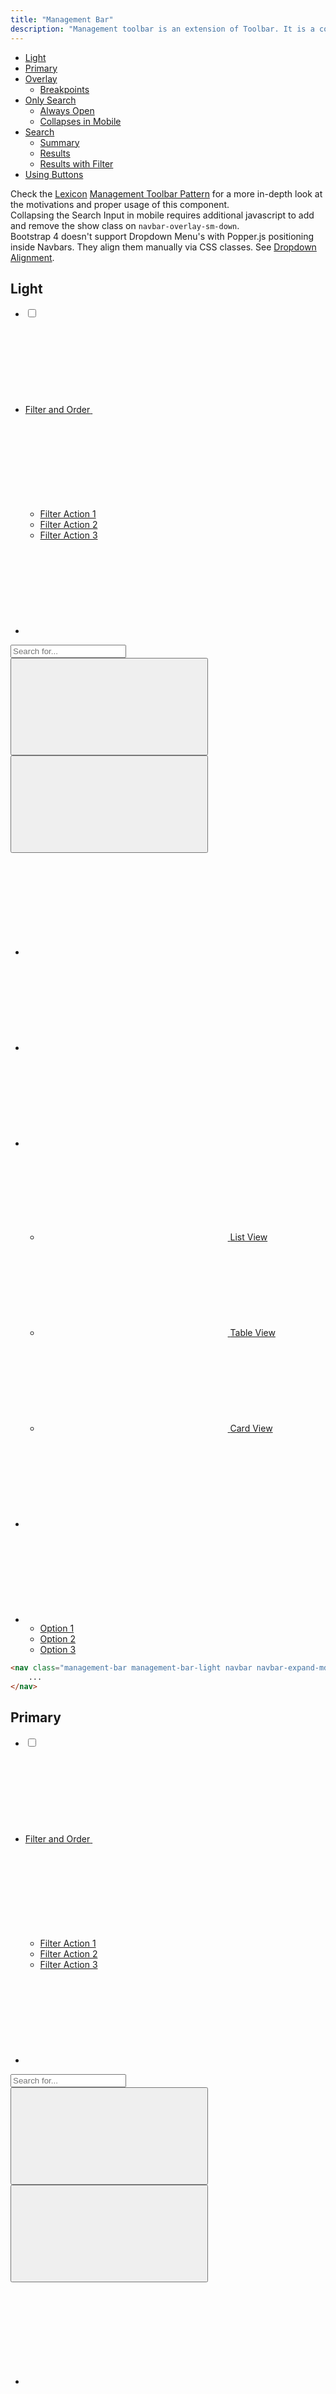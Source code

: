 ```yaml
---
title: "Management Bar"
description: "Management toolbar is an extension of Toolbar. It is a combination of different components, including filters, orders, search, visualization select, and other actions that let users manage a dataset."
---
```


<div class="nav-toc">

- [Light](#light)
- [Primary](#primary)
- [Overlay](#overlay)
    - [Breakpoints](#breakpoints)
- [Only Search](#only-search)
    - [Always Open](#always-open)
    - [Collapses in Mobile](#collapses-in-mobile)
- [Search](#search)
    - [Summary](#summary)
    - [Results](#results)
    - [Results with Filter](#results-with-filter)
- [Using Buttons](#using-buttons)

</div>

<div class="alert alert-info">Check the <a href="https://liferay.design/lexicon">Lexicon</a> <a href="https://liferay.design/lexicon/core-components/toolbars/management-bar/">Management Toolbar Pattern</a> for a more in-depth look at the motivations and proper usage of this component.</div>

<div class="alert alert-warning">
    Collapsing the Search Input in mobile requires additional javascript to add and remove the show class on <code class="gatsby-code-text">navbar-overlay-sm-down</code>.
</div>

<div class="alert alert-warning">
    Bootstrap 4 doesn't support Dropdown Menu's with Popper.js positioning inside Navbars. They align them manually via CSS classes. See <a href="http://localhost:8000/docs/css/components/dropdown.html#alignment">Dropdown Alignment</a>.
</div>

## Light

<div class="sheet-example">
    <nav class="management-bar management-bar-light navbar navbar-expand-md">
        <div class="container-fluid container-fluid-max-xl">
            <ul class="navbar-nav">
                <li class="nav-item">
                    <div class="custom-control custom-checkbox">
                        <label>
                            <input class="custom-control-input" type="checkbox">
                            <span class="custom-control-label"></span>
                        </label>
                    </div>
                </li>
                <li class="dropdown nav-item">
                    <a aria-expanded="false" aria-haspopup="true"
                        class="dropdown-toggle nav-link navbar-breakpoint-down-d-none" data-toggle="dropdown" href="#1"
                        role="button">
                        <span class="navbar-text-truncate">Filter and Order</span>
                        <svg class="lexicon-icon lexicon-icon-caret-bottom" focusable="false" role="presentation">
                            <use href="/images/icons/icons.svg#caret-bottom"></use>
                        </svg>
                    </a>
                    <a aria-expanded="false" aria-haspopup="true"
                        class="nav-link nav-link-monospaced dropdown-toggle navbar-breakpoint-d-none" data-toggle="dropdown"
                        href="#1" role="button">
                        <svg class="lexicon-icon lexicon-icon-filter" focusable="false" role="presentation">
                            <use href="/images/icons/icons.svg#filter"></use>
                        </svg>
                    </a>
                    <ul class="dropdown-menu">
                        <li><a class="dropdown-item" href="#1" role="button">Filter Action 1</a></li>
                        <li><a class="dropdown-item" href="#1" role="button">Filter Action 2</a></li>
                        <li><a class="dropdown-item" href="#1" role="button">Filter Action 3</a></li>
                    </ul>
                </li>
                <li class="nav-item">
                    <a class="nav-link nav-link-monospaced order-arrow-down-active" href="#1" role="button">
                        <svg class="lexicon-icon lexicon-icon-order-arrow" focusable="false" role="presentation">
                            <use href="/images/icons/icons.svg#order-arrow"></use>
                        </svg>
                    </a>
                </li>
            </ul>
            <div class="navbar-form navbar-form-autofit navbar-overlay navbar-overlay-sm-down">
                <div class="container-fluid container-fluid-max-xl">
                    <form role="search">
                        <div class="input-group">
                            <div class="input-group-item">
                                <input class="form-control input-group-inset input-group-inset-after"
                                    placeholder="Search for..." type="text">
                                <span class="input-group-inset-item input-group-inset-item-after">
                                    <button class="btn btn-unstyled" type="submit">
                                        <svg class="lexicon-icon lexicon-icon-search" focusable="false" role="presentation">
                                            <use href="/images/icons/icons.svg#search"></use>
                                        </svg>
                                    </button>
                                    <button class="btn btn-unstyled d-none" type="button">
                                        <svg class="lexicon-icon lexicon-icon-times" focusable="false" role="presentation">
                                            <use href="/images/icons/icons.svg#times"></use>
                                        </svg>
                                    </button>
                                </span>
                            </div>
                        </div>
                    </form>
                </div>
            </div>
            <ul class="navbar-nav">
                <li class="nav-item navbar-breakpoint-d-none">
                    <a class="nav-link nav-link-monospaced" href="#1" role="button">
                        <svg class="lexicon-icon lexicon-icon-search" focusable="false" role="presentation">
                            <use href="/images/icons/icons.svg#search"></use>
                        </svg>
                    </a>
                </li>
                <li class="nav-item">
                    <a class="nav-link nav-link-monospaced" href="#uniqueSidenavCollapseId2" id="uniqueSidenavToggler2"
                        role="button">
                        <svg class="lexicon-icon lexicon-icon-circle-open" focusable="false" role="presentation">
                            <use href="/images/icons/icons.svg#circle-open"></use>
                        </svg>
                    </a>
                </li>
                <li class="dropdown nav-item">
                    <a aria-expanded="false" aria-haspopup="true" class="dropdown-toggle nav-link nav-link-monospaced"
                        data-toggle="dropdown" href="#1" role="button">
                        <svg class="lexicon-icon lexicon-icon-list" focusable="false" role="presentation">
                            <use href="/images/icons/icons.svg#list"></use>
                        </svg>
                    </a>
                    <ul class="dropdown-menu dropdown-menu-right dropdown-menu-indicator-start">
                        <li>
                            <a class="active dropdown-item" href="#1">
                                <span class="dropdown-item-indicator-start">
                                    <svg class="lexicon-icon lexicon-icon-list" focusable="false" role="presentation">
                                        <use href="/images/icons/icons.svg#list"></use>
                                    </svg>
                                </span>
                                List View
                            </a>
                        </li>
                        <li>
                            <a class="dropdown-item" href="#1">
                                <span class="dropdown-item-indicator-start">
                                    <svg class="lexicon-icon lexicon-icon-table" focusable="false" role="presentation">
                                        <use href="/images/icons/icons.svg#table"></use>
                                    </svg>
                                </span>
                                Table View
                            </a>
                        </li>
                        <li>
                            <a class="dropdown-item" href="#1">
                                <span class="dropdown-item-indicator-start">
                                    <svg class="lexicon-icon lexicon-icon-cards2" focusable="false" role="presentation">
                                        <use href="/images/icons/icons.svg#cards2"></use>
                                    </svg>
                                </span>
                                Card View
                            </a>
                        </li>
                    </ul>
                </li>
                <li class="nav-item">
                    <a class="btn btn-primary nav-btn nav-btn-monospaced navbar-breakpoint-down-d-none" href="#1">
                        <svg class="lexicon-icon lexicon-icon-plus" focusable="false" role="presentation">
                            <use href="/images/icons/icons.svg#plus"></use>
                        </svg>
                    </a>
                </li>
                <li class="dropdown nav-item">
                    <a aria-expanded="false" aria-haspopup="true"
                        class="btn btn-primary dropdown-toggle nav-btn nav-btn-monospaced navbar-breakpoint-down-d-none"
                        data-toggle="dropdown" href="#1" role="button">
                        <svg class="lexicon-icon lexicon-icon-plus" focusable="false" role="presentation">
                            <use href="/images/icons/icons.svg#plus"></use>
                        </svg>
                    </a>
                    <ul class="dropdown-menu dropdown-menu-right">
                        <li><a class="active dropdown-item" href="#1">Option 1</a></li>
                        <li><a class="dropdown-item" href="#1">Option 2</a></li>
                        <li><a class="dropdown-item" href="#1">Option 3</a></li>
                    </ul>
                </li>
            </ul>
        </div>
    </nav>
</div>

```html
<nav class="management-bar management-bar-light navbar navbar-expand-md">
    ...
</nav>
```

## Primary

<div class="sheet-example">
    <nav class="management-bar management-bar-primary navbar navbar-expand-md">
        <div class="container-fluid container-fluid-max-xl">
            <ul class="navbar-nav">
                <li class="nav-item">
                    <div class="custom-control custom-checkbox">
                        <label>
                            <input class="custom-control-input" type="checkbox">
                            <span class="custom-control-label"></span>
                        </label>
                    </div>
                </li>
                <li class="dropdown nav-item">
                    <a aria-expanded="false" aria-haspopup="true"
                        class="dropdown-toggle nav-link navbar-breakpoint-down-d-none" data-toggle="dropdown" href="#1"
                        role="button">
                        <span class="navbar-text-truncate">Filter and Order</span>
                        <svg class="lexicon-icon lexicon-icon-caret-bottom" focusable="false" role="presentation">
                            <use href="/images/icons/icons.svg#caret-bottom"></use>
                        </svg>
                    </a>
                    <a aria-expanded="false" aria-haspopup="true"
                        class="nav-link nav-link-monospaced dropdown-toggle navbar-breakpoint-d-none" data-toggle="dropdown"
                        href="#1" role="button">
                        <svg class="lexicon-icon lexicon-icon-filter" focusable="false" role="presentation">
                            <use href="/images/icons/icons.svg#filter"></use>
                        </svg>
                    </a>
                    <ul class="dropdown-menu">
                        <li><a class="dropdown-item" href="#1" role="button">Filter Action 1</a></li>
                        <li><a class="dropdown-item" href="#1" role="button">Filter Action 2</a></li>
                        <li><a class="dropdown-item" href="#1" role="button">Filter Action 3</a></li>
                    </ul>
                </li>
                <li class="nav-item">
                    <a class="nav-link nav-link-monospaced order-arrow-down-active" href="#1" role="button">
                        <svg class="lexicon-icon lexicon-icon-order-arrow" focusable="false" role="presentation">
                            <use href="/images/icons/icons.svg#order-arrow"></use>
                        </svg>
                    </a>
                </li>
            </ul>
            <div class="navbar-form navbar-form-autofit navbar-overlay navbar-overlay-sm-down">
                <div class="container-fluid container-fluid-max-xl">
                    <form role="search">
                        <div class="input-group">
                            <div class="input-group-item">
                                <input class="form-control input-group-inset input-group-inset-after"
                                    placeholder="Search for..." type="text">
                                <span class="input-group-inset-item input-group-inset-item-after">
                                    <button class="btn btn-unstyled" type="submit">
                                        <svg class="lexicon-icon lexicon-icon-search" focusable="false" role="presentation">
                                            <use href="/images/icons/icons.svg#search"></use>
                                        </svg>
                                    </button>
                                    <button class="btn btn-unstyled d-none" type="button">
                                        <svg class="lexicon-icon lexicon-icon-times" focusable="false" role="presentation">
                                            <use href="/images/icons/icons.svg#times"></use>
                                        </svg>
                                    </button>
                                </span>
                            </div>
                        </div>
                    </form>
                </div>
            </div>
            <ul class="navbar-nav">
                <li class="nav-item navbar-breakpoint-d-none">
                    <a class="nav-link nav-link-monospaced" href="#1" role="button">
                        <svg class="lexicon-icon lexicon-icon-search" focusable="false" role="presentation">
                            <use href="/images/icons/icons.svg#search"></use>
                        </svg>
                    </a>
                </li>
                <li class="nav-item">
                    <a class="nav-link nav-link-monospaced" href="#uniqueSidenavCollapseId2" id="uniqueSidenavToggler2"
                        role="button">
                        <svg class="lexicon-icon lexicon-icon-circle-open" focusable="false" role="presentation">
                            <use href="/images/icons/icons.svg#circle-open"></use>
                        </svg>
                    </a>
                </li>
                <li class="dropdown nav-item">
                    <a aria-expanded="false" aria-haspopup="true" class="dropdown-toggle nav-link nav-link-monospaced"
                        data-toggle="dropdown" href="#1" role="button">
                        <svg class="lexicon-icon lexicon-icon-list" focusable="false" role="presentation">
                            <use href="/images/icons/icons.svg#list"></use>
                        </svg>
                    </a>
                    <ul class="dropdown-menu dropdown-menu-right dropdown-menu-indicator-start">
                        <li>
                            <a class="active dropdown-item" href="#1">
                                <span class="dropdown-item-indicator-start">
                                    <svg class="lexicon-icon lexicon-icon-list" focusable="false" role="presentation">
                                        <use href="/images/icons/icons.svg#list"></use>
                                    </svg>
                                </span>
                                List View
                            </a>
                        </li>
                        <li>
                            <a class="dropdown-item" href="#1">
                                <span class="dropdown-item-indicator-start">
                                    <svg class="lexicon-icon lexicon-icon-table" focusable="false" role="presentation">
                                        <use href="/images/icons/icons.svg#table"></use>
                                    </svg>
                                </span>
                                Table View
                            </a>
                        </li>
                        <li>
                            <a class="dropdown-item" href="#1">
                                <span class="dropdown-item-indicator-start">
                                    <svg class="lexicon-icon lexicon-icon-cards2" focusable="false" role="presentation">
                                        <use href="/images/icons/icons.svg#cards2"></use>
                                    </svg>
                                </span>
                                Card View
                            </a>
                        </li>
                    </ul>
                </li>
                <li class="nav-item">
                    <a class="btn btn-primary nav-btn nav-btn-monospaced navbar-breakpoint-down-d-none" href="#1">
                        <svg class="lexicon-icon lexicon-icon-plus" focusable="false" role="presentation">
                            <use href="/images/icons/icons.svg#plus"></use>
                        </svg>
                    </a>
                </li>
                <li class="dropdown nav-item">
                    <a aria-expanded="false" aria-haspopup="true"
                        class="btn btn-primary dropdown-toggle nav-btn nav-btn-monospaced navbar-breakpoint-down-d-none"
                        data-toggle="dropdown" href="#1" role="button">
                        <svg class="lexicon-icon lexicon-icon-plus" focusable="false" role="presentation">
                            <use href="/images/icons/icons.svg#plus"></use>
                        </svg>
                    </a>
                    <ul class="dropdown-menu dropdown-menu-right">
                        <li><a class="active dropdown-item" href="#1">Option 1</a></li>
                        <li><a class="dropdown-item" href="#1">Option 2</a></li>
                        <li><a class="dropdown-item" href="#1">Option 3</a></li>
                    </ul>
                </li>
            </ul>
        </div>
    </nav>
</div>

```html
<nav class="management-bar management-bar-primary navbar navbar-expand-md">
    ...
</nav>
```

## Overlay

Use `navbar-overlay navbar-overlay-up` on any direct descendant of navbar to create an overlay on top of the navbar with alternate content, useful for expanding search bars or an alternate navbar that depends on some state in your application. Toggle the `navbar-overlay`'s visibility by adding or removing the class `show` to `navbar-overlay`.

<div class="sheet-example">
    <nav class="management-bar management-bar-light navbar navbar-expand-md">
        <div class="container-fluid container-fluid-max-xl">
            <ul class="navbar-nav">
                <li class="nav-item">
                    <div class="custom-control custom-checkbox">
                        <label>
                            <input class="custom-control-input" type="checkbox">
                            <span class="custom-control-label"></span>
                        </label>
                    </div>
                </li>
                <li class="dropdown nav-item">
                    <a aria-expanded="false" aria-haspopup="true"
                        class="dropdown-toggle nav-link nav-link-monospaced navbar-breakpoint-d-none" data-toggle="dropdown"
                        href="#1" role="button">
                        <svg class="lexicon-icon lexicon-icon-filter" focusable="false" role="presentation">
                            <use href="/images/icons/icons.svg#filter"></use>
                        </svg>
                    </a>
                    <a aria-expanded="false" aria-haspopup="true" class="dropdown-toggle nav-link navbar-breakpoint-d-block"
                        data-toggle="dropdown" href="#1" role="button">
                        <span class="navbar-text-truncate">Filter and Order</span>
                        <svg class="lexicon-icon lexicon-icon-caret-bottom" focusable="false" role="presentation">
                            <use href="/images/icons/icons.svg#caret-bottom"></use>
                        </svg>
                    </a>
                    <ul class="dropdown-menu">
                        <li><a class="dropdown-item" href="#1">Action</a></li>
                        <li><a class="dropdown-item" href="#1">Another action</a></li>
                        <li><a class="dropdown-item" href="#1">Something else here</a></li>
                        <li class="dropdown-divider"></li>
                        <li><a class="dropdown-item" href="#1">Separated link</a></li>
                        <li class="dropdown-divider"></li>
                        <li><a class="dropdown-item" href="#1">One more separated link</a></li>
                    </ul>
                </li>
                <li class="nav-item">
                    <a class="nav-link nav-link-monospaced order-arrow-down-active" href="#1" role="button">
                        <svg class="lexicon-icon lexicon-icon-order-arrow" focusable="false" role="presentation">
                            <use href="/images/icons/icons.svg#order-arrow"></use>
                        </svg>
                    </a>
                </li>
            </ul>
            <div class="navbar-form navbar-form-autofit navbar-overlay navbar-overlay-sm-down">
                <div class="container-fluid container-fluid-max-xl">
                    <form role="search">
                        <div class="input-group">
                            <div class="input-group-item">
                                <input class="form-control input-group-inset input-group-inset-after"
                                    placeholder="Search for..." type="text">
                                <span class="input-group-inset-item input-group-inset-item-after">
                                    <button class="btn btn-unstyled" type="submit">
                                        <svg class="lexicon-icon lexicon-icon-search" focusable="false" role="presentation">
                                            <use href="/images/icons/icons.svg#search"></use>
                                        </svg>
                                    </button>
                                    <button class="btn btn-unstyled d-none" type="button">
                                        <svg class="lexicon-icon lexicon-icon-times" focusable="false" role="presentation">
                                            <use href="/images/icons/icons.svg#times"></use>
                                        </svg>
                                    </button>
                                </span>
                            </div>
                        </div>
                    </form>
                </div>
            </div>
            <ul class="navbar-nav">
                <li class="nav-item navbar-breakpoint-d-none">
                    <a class="nav-link nav-link-monospaced" href="#1" role="button">
                        <svg class="lexicon-icon lexicon-icon-search" focusable="false" role="presentation">
                            <use href="/images/icons/icons.svg#search"></use>
                        </svg>
                    </a>
                </li>
                <li class="nav-item navbar-breakpoint-down-d-none">
                    <a class="nav-link nav-link-monospaced" href="#1" role="button">
                        <svg class="lexicon-icon lexicon-icon-view" focusable="false" role="presentation">
                            <use href="/images/icons/icons.svg#view"></use>
                        </svg>
                    </a>
                </li>
                <li class="nav-item navbar-breakpoint-down-d-none">
                    <a class="nav-link nav-link-monospaced" href="#1" role="button">
                        <svg class="lexicon-icon lexicon-icon-table" focusable="false" role="presentation">
                            <use href="/images/icons/icons.svg#table"></use>
                        </svg>
                    </a>
                </li>
                <li class="nav-item">
                    <button class="btn btn-secondary clay-site-open-overlay-up nav-btn" type="button">
                        Open Overlay
                    </button>
                </li>
            </ul>
            <div class="navbar-overlay navbar-overlay-up">
                <div class="container-fluid container-fluid-max-xl">
                    <ul class="navbar-nav">
                        <li class="nav-item">
                            <div class="custom-control custom-checkbox">
                                <label>
                                    <input class="custom-control-input" type="checkbox">
                                    <span class="custom-control-label"></span>
                                </label>
                            </div>
                        </li>
                        <li class="dropdown nav-item nav-item-shrink">
                            <span class="navbar-text">3 of 25</span>
                        </li>
                        <li class="nav-item">
                            <button class="btn btn-link nav-btn" type="button">
                                Select All
                            </button>
                        </li>
                    </ul>
                    <ul class="navbar-nav">
                        <li class="dropdown nav-item">
                            <a aria-expanded="false" aria-haspopup="true"
                                class="dropdown-toggle nav-link nav-link-monospaced" data-toggle="dropdown" href="#1"
                                role="button">
                                <svg class="lexicon-icon lexicon-icon-ellipsis-v" focusable="false" role="presentation">
                                    <use href="/images/icons/icons.svg#ellipsis-v"></use>
                                </svg>
                            </a>
                            <ul class="dropdown-menu dropdown-menu-right">
                                <li><a class="dropdown-item" href="#1" role="button">Delete</a></li>
                                <li><a class="dropdown-item" href="#1" role="button">Copy</a></li>
                                <li><a class="dropdown-item" href="#1" role="button">Info</a></li>
                            </ul>
                        </li>
                        <li class="nav-item">
                            <button class="btn btn-secondary clay-site-close-overlay-up nav-btn" type="button">
                                Close Overlay
                            </button>
                        </li>
                    </ul>
                </div>
            </div>
        </div>
    </nav>
</div>

```html
<nav class="management-bar management-bar-light navbar navbar-expand-md">
    <div class="container-fluid container-fluid-max-xl">
        <ul class="navbar-nav">
            <li class="nav-item">
                <div class="custom-control custom-checkbox">
                    <label>
                        <input class="custom-control-input" type="checkbox">
                        <span class="custom-control-label"></span>
                    </label>
                </div>
            </li>
            <li class="dropdown nav-item">
                <a aria-expanded="false" aria-haspopup="true"
                    class="dropdown-toggle nav-link nav-link-monospaced navbar-breakpoint-d-none" data-toggle="dropdown"
                    href="#1" role="button">
                    <svg class="lexicon-icon lexicon-icon-filter" focusable="false" role="presentation">
                        <use href="/images/icons/icons.svg#filter"></use>
                    </svg>
                </a>
                <a aria-expanded="false" aria-haspopup="true" class="dropdown-toggle nav-link navbar-breakpoint-d-block"
                    data-toggle="dropdown" href="#1" role="button">
                    <span class="navbar-text-truncate">Filter and Order</span>
                    <svg class="lexicon-icon lexicon-icon-caret-bottom" focusable="false" role="presentation">
                        <use href="/images/icons/icons.svg#caret-bottom"></use>
                    </svg>
                </a>
                <ul class="dropdown-menu">
                    <li><a class="dropdown-item" href="#1">Action</a></li>
                    <li><a class="dropdown-item" href="#1">Another action</a></li>
                    <li><a class="dropdown-item" href="#1">Something else here</a></li>
                    <li class="dropdown-divider"></li>
                    <li><a class="dropdown-item" href="#1">Separated link</a></li>
                    <li class="dropdown-divider"></li>
                    <li><a class="dropdown-item" href="#1">One more separated link</a></li>
                </ul>
            </li>
            <li class="nav-item">
                <a class="nav-link nav-link-monospaced order-arrow-down-active" href="#1" role="button">
                    <svg class="lexicon-icon lexicon-icon-order-arrow" focusable="false" role="presentation">
                        <use href="/images/icons/icons.svg#order-arrow"></use>
                    </svg>
                </a>
            </li>
        </ul>
        <div class="navbar-form navbar-form-autofit navbar-overlay navbar-overlay-sm-down">
            <div class="container-fluid container-fluid-max-xl">
                <form role="search">
                    <div class="input-group">
                        <div class="input-group-item">
                            <input class="form-control input-group-inset input-group-inset-after"
                                placeholder="Search for..." type="text">
                            <span class="input-group-inset-item input-group-inset-item-after">
                                <button class="btn btn-unstyled" type="submit">
                                    <svg class="lexicon-icon lexicon-icon-search" focusable="false" role="presentation">
                                        <use href="/images/icons/icons.svg#search"></use>
                                    </svg>
                                </button>
                                <button class="btn btn-unstyled d-none" type="button">
                                    <svg class="lexicon-icon lexicon-icon-times" focusable="false" role="presentation">
                                        <use href="/images/icons/icons.svg#times"></use>
                                    </svg>
                                </button>
                            </span>
                        </div>
                    </div>
                </form>
            </div>
        </div>
        <ul class="navbar-nav">
            <li class="nav-item navbar-breakpoint-d-none">
                <a class="nav-link nav-link-monospaced" href="#1" role="button">
                    <svg class="lexicon-icon lexicon-icon-search" focusable="false" role="presentation">
                        <use href="/images/icons/icons.svg#search"></use>
                    </svg>
                </a>
            </li>
            <li class="nav-item navbar-breakpoint-down-d-none">
                <a class="nav-link nav-link-monospaced" href="#1" role="button">
                    <svg class="lexicon-icon lexicon-icon-view" focusable="false" role="presentation">
                        <use href="/images/icons/icons.svg#view"></use>
                    </svg>
                </a>
            </li>
            <li class="nav-item navbar-breakpoint-down-d-none">
                <a class="nav-link nav-link-monospaced" href="#1" role="button">
                    <svg class="lexicon-icon lexicon-icon-table" focusable="false" role="presentation">
                        <use href="/images/icons/icons.svg#table"></use>
                    </svg>
                </a>
            </li>
            <li class="nav-item">
                <button class="btn btn-secondary clay-site-open-overlay-up nav-btn" type="button">
                    Open Overlay
                </button>
            </li>
        </ul>
        <div class="navbar-overlay navbar-overlay-up">
            <div class="container-fluid container-fluid-max-xl">
                <ul class="navbar-nav">
                    <li class="nav-item">
                        <div class="custom-control custom-checkbox">
                            <label>
                                <input class="custom-control-input" type="checkbox">
                                <span class="custom-control-label"></span>
                            </label>
                        </div>
                    </li>
                    <li class="dropdown nav-item nav-item-shrink">
                        <span class="navbar-text">3 of 25</span>
                    </li>
                    <li class="nav-item">
                        <button class="btn btn-link nav-btn" type="button">
                            Select All
                        </button>
                    </li>
                </ul>
                <ul class="navbar-nav">
                    <li class="dropdown nav-item">
                        <a aria-expanded="false" aria-haspopup="true"
                            class="dropdown-toggle nav-link nav-link-monospaced" data-toggle="dropdown" href="#1"
                            role="button">
                            <svg class="lexicon-icon lexicon-icon-ellipsis-v" focusable="false" role="presentation">
                                <use href="/images/icons/icons.svg#ellipsis-v"></use>
                            </svg>
                        </a>
                        <ul class="dropdown-menu dropdown-menu-right">
                            <li><a class="dropdown-item" href="#1" role="button">Delete</a></li>
                            <li><a class="dropdown-item" href="#1" role="button">Copy</a></li>
                            <li><a class="dropdown-item" href="#1" role="button">Info</a></li>
                        </ul>
                    </li>
                    <li class="nav-item">
                        <button class="btn btn-secondary clay-site-close-overlay-up nav-btn" type="button">
                            Close Overlay
                        </button>
                    </li>
                </ul>
            </div>
        </div>
    </div>
</nav>
```

### Breakpoints

`navbar-overlay-up` overlays the navbar at all screen widths.
`navbar-overlay-lg-down`: 1199px and below
`navbar-overlay-md-down`: 991px and below
`navbar-overlay-sm-down`: 767px and below
`navbar-overlay-xs-down`: 575px and below

<div class="sheet-example">
    <nav class="management-bar management-bar-light navbar navbar-expand-md">
        <div class="container-fluid container-fluid-max-xl">
            <ul class="navbar-nav">
                <li class="nav-item">
                    <div class="custom-control custom-checkbox">
                        <label>
                            <input class="custom-control-input" type="checkbox">
                            <span class="custom-control-label"></span>
                        </label>
                    </div>
                </li>
                <li class="dropdown nav-item">
                    <a aria-expanded="false" aria-haspopup="true" class="dropdown-toggle nav-link nav-link-monospaced navbar-breakpoint-d-none" data-toggle="dropdown" href="#1" role="button">
                        <svg class="lexicon-icon lexicon-icon-filter" focusable="false" role="presentation">
                            <use href="/images/icons/icons.svg#filter"></use>
                        </svg>
                    </a>
                    <a aria-expanded="false" aria-haspopup="true" class="dropdown-toggle nav-link navbar-breakpoint-d-block" data-toggle="dropdown" href="#1" role="button">
                        <span class="navbar-text-truncate">Filter and Order</span>
                        <svg class="lexicon-icon lexicon-icon-caret-bottom" focusable="false" role="presentation">
                            <use href="/images/icons/icons.svg#caret-bottom"></use>
                        </svg>
                    </a>
                    <ul class="dropdown-menu">
                        <li><a class="dropdown-item" href="#1">Action</a></li>
                        <li><a class="dropdown-item" href="#1">Another action</a></li>
                        <li><a class="dropdown-item" href="#1">Something else here</a></li>
                        <li class="dropdown-divider"></li>
                        <li><a class="dropdown-item" href="#1">Separated link</a></li>
                        <li class="dropdown-divider"></li>
                        <li><a class="dropdown-item" href="#1">One more separated link</a></li>
                    </ul>
                </li>
                <li class="nav-item">
                    <a class="nav-link nav-link-monospaced order-arrow-down-active" href="#1" role="button">
                        <svg class="lexicon-icon lexicon-icon-order-arrow" focusable="false" role="presentation">
                            <use href="/images/icons/icons.svg#order-arrow"></use>
                        </svg>
                    </a>
                </li>
            </ul>
            <div class="navbar-form navbar-form-autofit navbar-overlay navbar-overlay-sm-down">
                <div class="container-fluid container-fluid-max-xl">
                    <form role="search">
                        <div class="input-group">
                            <div class="input-group-item">
                                <input class="form-control input-group-inset input-group-inset-after" placeholder="Search for..." type="text">
                                <span class="input-group-inset-item input-group-inset-item-after">
                                    <button class="btn btn-unstyled" type="submit">
                                        <svg class="lexicon-icon lexicon-icon-search" focusable="false" role="presentation">
                                            <use href="/images/icons/icons.svg#search"></use>
                                        </svg>
                                    </button>
                                    <button class="btn btn-unstyled d-none" type="button">
                                        <svg class="lexicon-icon lexicon-icon-times" focusable="false" role="presentation">
                                            <use href="/images/icons/icons.svg#times"></use>
                                        </svg>
                                    </button>
                                </span>
                            </div>
                        </div>
                    </form>
                </div>
            </div>
            <ul class="navbar-nav">
                <li class="nav-item navbar-breakpoint-d-none">
                    <a class="nav-link nav-link-monospaced" href="#1" role="button">
                        <svg class="lexicon-icon lexicon-icon-search" focusable="false" role="presentation">
                            <use href="/images/icons/icons.svg#search"></use>
                        </svg>
                    </a>
                </li>
                <li class="nav-item navbar-breakpoint-down-d-none">
                    <a class="nav-link nav-link-monospaced" href="#1" role="button">
                        <svg class="lexicon-icon lexicon-icon-view" focusable="false" role="presentation">
                            <use href="/images/icons/icons.svg#view"></use>
                        </svg>
                    </a>
                </li>
                <li class="nav-item navbar-breakpoint-down-d-none">
                    <a class="nav-link nav-link-monospaced" href="#1" role="button">
                        <svg class="lexicon-icon lexicon-icon-table" focusable="false" role="presentation">
                            <use href="/images/icons/icons.svg#table"></use>
                        </svg>
                    </a>
                </li>
                <li class="nav-item">
                    <button class="btn btn-secondary clay-site-open-overlay-up nav-btn" type="button">
                        Open Overlay
                    </button>
                </li>
            </ul>
            <div class="navbar-overlay navbar-overlay-up">
                <div class="container-fluid container-fluid-max-xl">
                    <ul class="navbar-nav">
                        <li class="nav-item">
                            <div class="custom-control custom-checkbox">
                                <label>
                                    <input class="custom-control-input" type="checkbox">
                                    <span class="custom-control-label"></span>
                                </label>
                            </div>
                        </li>
                        <li class="dropdown nav-item nav-item-shrink">
                            <span class="navbar-text">3 of 25</span>
                        </li>
                        <li class="nav-item">
                            <button class="btn btn-link nav-btn" type="button">
                                Select All
                            </button>
                        </li>
                    </ul>
                    <ul class="navbar-nav">
                        <li class="dropdown nav-item">
                            <a aria-expanded="false" aria-haspopup="true" class="dropdown-toggle nav-link nav-link-monospaced" data-toggle="dropdown" href="#1" role="button">
                                <svg class="lexicon-icon lexicon-icon-ellipsis-v" focusable="false" role="presentation">
                                    <use href="/images/icons/icons.svg#ellipsis-v"></use>
                                </svg>
                            </a>
                            <ul class="dropdown-menu dropdown-menu-right">
                                <li><a class="dropdown-item" href="#1" role="button">Delete</a></li>
                                <li><a class="dropdown-item" href="#1" role="button">Copy</a></li>
                                <li><a class="dropdown-item" href="#1" role="button">Info</a></li>
                            </ul>
                        </li>
                        <li class="nav-item">
                            <button class="btn btn-secondary clay-site-close-overlay-up nav-btn" type="button">
                                Close Overlay
                            </button>
                        </li>
                    </ul>
                </div>
            </div>
        </div>
    </nav>
</div>

```html
<nav class="management-bar management-bar-light navbar navbar-expand-md">
    <div class="container-fluid container-fluid-max-xl">
        <ul class="navbar-nav">
            <li class="nav-item">
                <div class="custom-control custom-checkbox">
                    <label>
                        <input class="custom-control-input" type="checkbox">
                        <span class="custom-control-label"></span>
                    </label>
                </div>
            </li>
            <li class="dropdown nav-item">
                <a aria-expanded="false" aria-haspopup="true" class="dropdown-toggle nav-link nav-link-monospaced navbar-breakpoint-d-none" data-toggle="dropdown" href="#1" role="button">
                    <svg class="lexicon-icon lexicon-icon-filter" focusable="false" role="presentation">
                        <use href="/images/icons/icons.svg#filter"></use>
                    </svg>
                </a>
                <a aria-expanded="false" aria-haspopup="true" class="dropdown-toggle nav-link navbar-breakpoint-d-block" data-toggle="dropdown" href="#1" role="button">
                    <span class="navbar-text-truncate">Filter and Order</span>
                    <svg class="lexicon-icon lexicon-icon-caret-bottom" focusable="false" role="presentation">
                        <use href="/images/icons/icons.svg#caret-bottom"></use>
                    </svg>
                </a>
                <ul class="dropdown-menu">
                    <li><a class="dropdown-item" href="#1">Action</a></li>
                    <li><a class="dropdown-item" href="#1">Another action</a></li>
                    <li><a class="dropdown-item" href="#1">Something else here</a></li>
                    <li class="dropdown-divider"></li>
                    <li><a class="dropdown-item" href="#1">Separated link</a></li>
                    <li class="dropdown-divider"></li>
                    <li><a class="dropdown-item" href="#1">One more separated link</a></li>
                </ul>
            </li>
            <li class="nav-item">
                <a class="nav-link nav-link-monospaced order-arrow-down-active" href="#1" role="button">
                    <svg class="lexicon-icon lexicon-icon-order-arrow" focusable="false" role="presentation">
                        <use href="/images/icons/icons.svg#order-arrow"></use>
                    </svg>
                </a>
            </li>
        </ul>
        <div class="navbar-form navbar-form-autofit navbar-overlay navbar-overlay-sm-down">
            <div class="container-fluid container-fluid-max-xl">
                <form role="search">
                    <div class="input-group">
                        <div class="input-group-item">
                            <input class="form-control input-group-inset input-group-inset-after" placeholder="Search for..." type="text">
                            <span class="input-group-inset-item input-group-inset-item-after">
                                <button class="btn btn-unstyled" type="submit">
                                    <svg class="lexicon-icon lexicon-icon-search" focusable="false" role="presentation">
                                        <use href="/images/icons/icons.svg#search"></use>
                                    </svg>
                                </button>
                                <button class="btn btn-unstyled d-none" type="button">
                                    <svg class="lexicon-icon lexicon-icon-times" focusable="false" role="presentation">
                                        <use href="/images/icons/icons.svg#times"></use>
                                    </svg>
                                </button>
                            </span>
                        </div>
                    </div>
                </form>
            </div>
        </div>
        <ul class="navbar-nav">
            <li class="nav-item navbar-breakpoint-d-none">
                <a class="nav-link nav-link-monospaced" href="#1" role="button">
                    <svg class="lexicon-icon lexicon-icon-search" focusable="false" role="presentation">
                        <use href="/images/icons/icons.svg#search"></use>
                    </svg>
                </a>
            </li>
            <li class="nav-item navbar-breakpoint-down-d-none">
                <a class="nav-link nav-link-monospaced" href="#1" role="button">
                    <svg class="lexicon-icon lexicon-icon-view" focusable="false" role="presentation">
                        <use href="/images/icons/icons.svg#view"></use>
                    </svg>
                </a>
            </li>
            <li class="nav-item navbar-breakpoint-down-d-none">
                <a class="nav-link nav-link-monospaced" href="#1" role="button">
                    <svg class="lexicon-icon lexicon-icon-table" focusable="false" role="presentation">
                        <use href="/images/icons/icons.svg#table"></use>
                    </svg>
                </a>
            </li>
            <li class="nav-item">
                <button class="btn btn-secondary clay-site-open-overlay-up nav-btn" type="button">
                    Open Overlay
                </button>
            </li>
        </ul>
        <div class="navbar-overlay navbar-overlay-up">
            <div class="container-fluid container-fluid-max-xl">
                <ul class="navbar-nav">
                    <li class="nav-item">
                        <div class="custom-control custom-checkbox">
                            <label>
                                <input class="custom-control-input" type="checkbox">
                                <span class="custom-control-label"></span>
                            </label>
                        </div>
                    </li>
                    <li class="dropdown nav-item nav-item-shrink">
                        <span class="navbar-text">3 of 25</span>
                    </li>
                    <li class="nav-item">
                        <button class="btn btn-link nav-btn" type="button">
                            Select All
                        </button>
                    </li>
                </ul>
                <ul class="navbar-nav">
                    <li class="dropdown nav-item">
                        <a aria-expanded="false" aria-haspopup="true" class="dropdown-toggle nav-link nav-link-monospaced" data-toggle="dropdown" href="#1" role="button">
                            <svg class="lexicon-icon lexicon-icon-ellipsis-v" focusable="false" role="presentation">
                                <use href="/images/icons/icons.svg#ellipsis-v"></use>
                            </svg>
                        </a>
                        <ul class="dropdown-menu dropdown-menu-right">
                            <li><a class="dropdown-item" href="#1" role="button">Delete</a></li>
                            <li><a class="dropdown-item" href="#1" role="button">Copy</a></li>
                            <li><a class="dropdown-item" href="#1" role="button">Info</a></li>
                        </ul>
                    </li>
                    <li class="nav-item">
                        <button class="btn btn-secondary clay-site-close-overlay-up nav-btn" type="button">
                            Close Overlay
                        </button>
                    </li>
                </ul>
            </div>
        </div>
    </div>
</nav>
```

## Only Search

### Always Open

<div class="sheet-example">
    <nav class="management-bar management-bar-light navbar navbar-expand-md">
        <div class="container-fluid container-fluid-max-xl">
            <div class="navbar-form navbar-form-autofit">
                <form role="search">
                    <div class="input-group">
                        <div class="input-group-item">
                            <input class="form-control input-group-inset input-group-inset-after"
                                placeholder="Search for..." type="text">
                            <span class="input-group-inset-item input-group-inset-item-after">
                                <button class="btn btn-unstyled" type="submit">
                                    <svg class="lexicon-icon lexicon-icon-search" focusable="false" role="presentation">
                                        <use href="/images/icons/icons.svg#search"></use>
                                    </svg>
                                </button>
                                <button class="btn btn-unstyled d-none" type="button">
                                    <svg class="lexicon-icon lexicon-icon-times" focusable="false" role="presentation">
                                        <use href="/images/icons/icons.svg#times"></use>
                                    </svg>
                                </button>
                            </span>
                        </div>
                    </div>
                </form>
            </div>
        </div>
    </nav>
</div>

```html
<nav class="management-bar management-bar-light navbar navbar-expand-md">
    <div class="container-fluid container-fluid-max-xl">
        <div class="navbar-form navbar-form-autofit">
            <form role="search">
                <div class="input-group">
                    <div class="input-group-item">
                        <input class="form-control input-group-inset input-group-inset-after"
                            placeholder="Search for..." type="text">
                        <span class="input-group-inset-item input-group-inset-item-after">
                            <button class="btn btn-unstyled" type="submit">
                                <svg class="lexicon-icon lexicon-icon-search" focusable="false" role="presentation">
                                    <use href="/images/icons/icons.svg#search"></use>
                                </svg>
                            </button>
                            <button class="btn btn-unstyled d-none" type="button">
                                <svg class="lexicon-icon lexicon-icon-times" focusable="false" role="presentation">
                                    <use href="/images/icons/icons.svg#times"></use>
                                </svg>
                            </button>
                        </span>
                    </div>
                </div>
            </form>
        </div>
    </div>
</nav>
```

### Collapses in Mobile

<div class="sheet-example">
    <nav class="management-bar management-bar-light navbar navbar-expand-md">
        <div class="container-fluid container-fluid-max-xl">
            <div class="navbar-form navbar-form-autofit navbar-overlay navbar-overlay-sm-down">
                <div class="container-fluid container-fluid-max-xl">
                    <form role="search">
                        <div class="input-group">
                            <div class="input-group-item">
                                <input class="form-control input-group-inset input-group-inset-after"
                                    placeholder="Search for..." type="text">
                                <span class="input-group-inset-item input-group-inset-item-after">
                                    <button class="btn btn-unstyled" type="submit">
                                        <svg class="lexicon-icon lexicon-icon-search" focusable="false" role="presentation">
                                            <use href="/images/icons/icons.svg#search"></use>
                                        </svg>
                                    </button>
                                    <button class="btn btn-unstyled d-none" type="button">
                                        <svg class="lexicon-icon lexicon-icon-times" focusable="false" role="presentation">
                                            <use href="/images/icons/icons.svg#times"></use>
                                        </svg>
                                    </button>
                                </span>
                            </div>
                        </div>
                    </form>
                </div>
            </div>
            <ul class="navbar-nav navbar-nav-last">
                <li class="nav-item navbar-breakpoint-d-none">
                    <a class="nav-link nav-link-monospaced" href="#1" role="button">
                        <svg class="lexicon-icon lexicon-icon-search" focusable="false" role="presentation">
                            <use href="/images/icons/icons.svg#search"></use>
                        </svg>
                    </a>
                </li>
            </ul>
        </div>
    </nav>
</div>

```html
<nav class="management-bar management-bar-light navbar navbar-expand-md">
    <div class="container-fluid container-fluid-max-xl">
        <div class="navbar-form navbar-form-autofit navbar-overlay navbar-overlay-sm-down">
            <div class="container-fluid container-fluid-max-xl">
                <form role="search">
                    <div class="input-group">
                        <div class="input-group-item">
                            <input class="form-control input-group-inset input-group-inset-after"
                                placeholder="Search for..." type="text">
                            <span class="input-group-inset-item input-group-inset-item-after">
                                <button class="btn btn-unstyled" type="submit">
                                    <svg class="lexicon-icon lexicon-icon-search" focusable="false" role="presentation">
                                        <use href="/images/icons/icons.svg#search"></use>
                                    </svg>
                                </button>
                                <button class="btn btn-unstyled d-none" type="button">
                                    <svg class="lexicon-icon lexicon-icon-times" focusable="false" role="presentation">
                                        <use href="/images/icons/icons.svg#times"></use>
                                    </svg>
                                </button>
                            </span>
                        </div>
                    </div>
                </form>
            </div>
        </div>
        <ul class="navbar-nav navbar-nav-last">
            <li class="nav-item navbar-breakpoint-d-none">
                <a class="nav-link nav-link-monospaced" href="#1" role="button">
                    <svg class="lexicon-icon lexicon-icon-search" focusable="false" role="presentation">
                        <use href="/images/icons/icons.svg#search"></use>
                    </svg>
                </a>
            </li>
        </ul>
    </div>
</nav>
```

- [Search](#search)
    - [Summary](#summary)
    - [Results](#results)
    - [Results with Filter](#results-with-filter)

## Search

### Summary

<div class="sheet-example">
    <nav class="tbar subnav-tbar subnav-tbar-primary">
        <div class="container-fluid container-fluid-max-xl">
            <ul class="tbar-nav">
                <li class="tbar-item tbar-item-expand">
                    <div class="tbar-section">
                        <span class="component-title text-truncate-inline">
                                <span class="text-truncate">Results for Master (19 Items)</span>
                        </span>
                    </div>
                </li>
            </ul>
        </div>
    </nav>
</div>

```html
<nav class="tbar subnav-tbar subnav-tbar-primary">
    <div class="container-fluid container-fluid-max-xl">
        <ul class="tbar-nav">
            <li class="tbar-item tbar-item-expand">
                <div class="tbar-section">
                    <span class="component-title text-truncate-inline">
							<span class="text-truncate">Results for Master (19 Items)</span>
                    </span>
                </div>
            </li>
        </ul>
    </div>
</nav>
```

### Results

<div class="sheet-example">
    <nav class="tbar subnav-tbar subnav-tbar-primary">
        <div class="container-fluid container-fluid-max-xl">
            <ul class="tbar-nav">
                <li class="tbar-item tbar-item-expand">
                    <div class="tbar-section">
                        <span class="component-text text-truncate-inline">
                            <span class="text-truncate">25,392 results for
                                <strong>ReallySuperInsanelyJustIncrediblyLongAndTotallyNotPossibleWordButWeAreReallyTryingToCoverAllOurBasesHereJustInCaseSomeoneIsNutsAsPerUsual</strong></span>
                        </span>
                    </div>
                </li>
                <li class="tbar-item">
                    <button class="btn btn-unstyled component-link tbar-link" type="button">Clear</button>
                </li>
            </ul>
        </div>
    </nav>
</div>

```html
<nav class="tbar subnav-tbar subnav-tbar-primary">
    <div class="container-fluid container-fluid-max-xl">
        <ul class="tbar-nav">
            <li class="tbar-item tbar-item-expand">
                <div class="tbar-section">
                    <span class="component-text text-truncate-inline">
                        <span class="text-truncate">25,392 results for
                            <strong>ReallySuperInsanelyJustIncrediblyLongAndTotallyNotPossibleWordButWeAreReallyTryingToCoverAllOurBasesHereJustInCaseSomeoneIsNutsAsPerUsual</strong></span>
                    </span>
                </div>
            </li>
            <li class="tbar-item">
                <button class="btn btn-unstyled component-link tbar-link" type="button">Clear</button>
            </li>
        </ul>
    </div>
</nav>
```

### Results with Filter

<div class="sheet-example">
    <nav class="tbar tbar-inline-md-down subnav-tbar subnav-tbar-primary">
        <div class="container-fluid container-fluid-max-xl">
            <ul class="tbar-nav tbar-nav-wrap">
                <li class="tbar-item">
                    <div class="tbar-section">
                        <span class="component-text text-truncate-inline">
                            <span class="text-truncate">6 results for "<strong>red</strong>"</span>
                        </span>
                    </div>
                </li>
                <li class="tbar-item">
                    <div class="tbar-section">
                        <span class="label component-label tbar-label">
                            <span class="label-item label-item-expand">
                                <div class="label-section">Filter 1</div>
                            </span>
                        </span>
                    </div>
                </li>
                <li class="tbar-item">
                    <div class="tbar-section">
                        <span class="label label-dismissible component-label tbar-label">
                            <span class="label-item label-item-expand">
                                <div class="label-section">Filter 2</div>
                            </span>
                            <span class="label-item label-item-after">
                                <button class="btn close" aria-label="close" type="button">
                                    <svg class="lexicon-icon lexicon-icon-times" focusable="false" role="presentation">
                                        <title>times</title>
                                        <use href="/images/icons/icons.svg#times"></use>
                                    </svg>
                                </button>
                            </span>
                        </span>
                    </div>
                </li>
                <li class="tbar-item tbar-item-expand">
                    <div class="tbar-section">
                        <span class="label label-dismissible component-label tbar-label">
                            <span class="label-item label-item-expand">
                                <div class="label-section">Category: <strong>Label 3</strong></div>
                            </span>
                            <span class="label-item label-item-after">
                                <button class="btn close" aria-label="close" type="button">
                                    <svg class="lexicon-icon lexicon-icon-times" focusable="false" role="presentation">
                                        <title>times</title>
                                        <use href="/images/icons/icons.svg#times"></use>
                                    </svg>
                                </button>
                            </span>
                        </span>
                    </div>
                </li>
                <li class="tbar-item">
                    <div class="tbar-section">
                        <a class=" component-link tbar-link" href="#clear">clear</a>
                    </div>
                </li>
            </ul>
        </div>
    </nav>
</div>

```html
<nav class="tbar tbar-inline-md-down subnav-tbar subnav-tbar-primary">
    <div class="container-fluid container-fluid-max-xl">
        <ul class="tbar-nav tbar-nav-wrap">
            <li class="tbar-item">
                <div class="tbar-section">
                    <span class="component-text text-truncate-inline">
                        <span class="text-truncate">6 results for "<strong>red</strong>"</span>
                    </span>
                </div>
            </li>
            <li class="tbar-item">
                <div class="tbar-section">
                    <span class="label component-label tbar-label">
                        <span class="label-item label-item-expand">
                            <div class="label-section">Filter 1</div>
                        </span>
                    </span>
                </div>
            </li>
            <li class="tbar-item">
                <div class="tbar-section">
                    <span class="label label-dismissible component-label tbar-label">
                        <span class="label-item label-item-expand">
                            <div class="label-section">Filter 2</div>
                        </span>
                        <span class="label-item label-item-after">
                            <button class="btn close" aria-label="close" type="button">
                                <svg class="lexicon-icon lexicon-icon-times" focusable="false" role="presentation">
                                    <title>times</title>
                                    <use href="/images/icons/icons.svg#times"></use>
                                </svg>
                            </button>
                        </span>
                    </span>
                </div>
            </li>
            <li class="tbar-item tbar-item-expand">
                <div class="tbar-section">
                    <span class="label label-dismissible component-label tbar-label">
                        <span class="label-item label-item-expand">
                            <div class="label-section">Category: <strong>Label 3</strong></div>
                        </span>
                        <span class="label-item label-item-after">
                            <button class="btn close" aria-label="close" type="button">
                                <svg class="lexicon-icon lexicon-icon-times" focusable="false" role="presentation">
                                    <title>times</title>
                                    <use href="/images/icons/icons.svg#times"></use>
                                </svg>
                            </button>
                        </span>
                    </span>
                </div>
            </li>
            <li class="tbar-item">
                <div class="tbar-section">
                    <a class=" component-link tbar-link" href="#clear">clear</a>
                </div>
            </li>
        </ul>
    </div>
</nav>
```

## Using Buttons

<div class="sheet-example">
    <nav class="management-bar management-bar-primary navbar navbar-expand-md">
        <div class="container-fluid container-fluid-max-xl">
            <ul class="navbar-nav">
                <li class="nav-item">
                    <div class="custom-control custom-checkbox">
                        <label>
                            <input class="custom-control-input" type="checkbox">
                            <span class="custom-control-label"></span>
                        </label>
                    </div>
                </li>
                <li class="dropdown nav-item">
                    <button aria-expanded="false" aria-haspopup="true"
                        class="btn btn-unstyled dropdown-toggle nav-link navbar-breakpoint-down-d-none"
                        data-toggle="dropdown" type="button">
                        <span class="navbar-text-truncate">Filter and Order</span>
                        <svg class="lexicon-icon lexicon-icon-caret-bottom" focusable="false" role="presentation">
                            <use href="/images/icons/icons.svg#caret-bottom"></use>
                        </svg>
                    </button>
                    <button aria-expanded="false" aria-haspopup="true"
                        class="btn btn-unstyled dropdown-toggle nav-btn nav-btn-monospaced navbar-breakpoint-d-none"
                        data-toggle="dropdown" type="button">
                        <svg class="lexicon-icon lexicon-icon-filter" focusable="false" role="presentation">
                            <use href="/images/icons/icons.svg#filter"></use>
                        </svg>
                    </button>
                </li>
                <li class="nav-item">
                    <button class="btn btn-unstyled nav-btn nav-btn-monospaced order-arrow-down-active" type="button">
                    <svg class="lexicon-icon lexicon-icon-order-arrow" focusable="false" role="presentation">
                        <use href="/images/icons/icons.svg#order-arrow"></use>
                    </svg>
                    </button>
                </li>
            </ul>
            <div class="navbar-form navbar-form-autofit navbar-overlay navbar-overlay-sm-down">
                <div class="container-fluid container-fluid-max-xl">
                    <form role="search">
                        <div class="input-group">
                            <div class="input-group-item">
                                <input class="form-control input-group-inset input-group-inset-after"
                                    placeholder="Search for..." type="text">
                                <span class="input-group-inset-item input-group-inset-item-after">
                                    <button class="btn btn-unstyled" type="submit">
                                        <svg class="lexicon-icon lexicon-icon-search" focusable="false" role="presentation">
                                            <use href="/images/icons/icons.svg#search"></use>
                                        </svg>
                                    </button>
                                    <button class="btn btn-unstyled d-none" type="button">
                                        <svg class="lexicon-icon lexicon-icon-times" focusable="false" role="presentation">
                                            <use href="/images/icons/icons.svg#times"></use>
                                        </svg>
                                    </button>
                                </span>
                            </div>
                        </div>
                    </form>
                </div>
            </div>
            <ul class="navbar-nav">
                <li class="nav-item navbar-breakpoint-d-none">
                    <button class="btn btn-unstyled nav-btn nav-btn-monospaced" type="button">
                        <svg class="lexicon-icon lexicon-icon-search" focusable="false" role="presentation">
                            <use href="/images/icons/icons.svg#search"></use>
                        </svg>
                    </button>
                </li>
                <li class="dropdown nav-item">
                    <button aria-expanded="false" aria-haspopup="true"
                        class="btn btn-unstyled dropdown-toggle nav-btn nav-btn-monospaced" data-toggle="dropdown"
                        type="button">
                        <svg class="lexicon-icon lexicon-icon-list" focusable="false" role="presentation">
                            <use href="/images/icons/icons.svg#list"></use>
                        </svg>
                    </button>
                </li>
                <li class="nav-item">
                    <button class="btn btn-secondary nav-btn nav-btn-monospaced navbar-breakpoint-down-d-none"
                        type="button">
                        <svg class="lexicon-icon lexicon-icon-plus" focusable="false" role="presentation">
                            <use href="/images/icons/icons.svg#plus"></use>
                        </svg>
                    </button>
                </li>
                <li class="nav-item">
                    <button class="btn btn-primary nav-btn nav-btn-monospaced navbar-breakpoint-down-d-none" type="button">
                        <svg class="lexicon-icon lexicon-icon-plus" focusable="false" role="presentation">
                            <use href="/images/icons/icons.svg#plus"></use>
                        </svg>
                    </button>
                </li>
            </ul>
        </div>
    </nav>
</div>

```html
<nav class="management-bar management-bar-primary navbar navbar-expand-md">
    <div class="container-fluid container-fluid-max-xl">
        <ul class="navbar-nav">
            <li class="nav-item">
                <div class="custom-control custom-checkbox">
                    <label>
                        <input class="custom-control-input" type="checkbox">
                        <span class="custom-control-label"></span>
                    </label>
                </div>
            </li>
            <li class="dropdown nav-item">
                <button aria-expanded="false" aria-haspopup="true"
                    class="btn btn-unstyled dropdown-toggle nav-link navbar-breakpoint-down-d-none"
                    data-toggle="dropdown" type="button">
                    <span class="navbar-text-truncate">Filter and Order</span>
                    <svg class="lexicon-icon lexicon-icon-caret-bottom" focusable="false" role="presentation">
                        <use href="/images/icons/icons.svg#caret-bottom"></use>
                    </svg>
                </button>
                <button aria-expanded="false" aria-haspopup="true"
                    class="btn btn-unstyled dropdown-toggle nav-btn nav-btn-monospaced navbar-breakpoint-d-none"
                    data-toggle="dropdown" type="button">
                    <svg class="lexicon-icon lexicon-icon-filter" focusable="false" role="presentation">
                        <use href="/images/icons/icons.svg#filter"></use>
                    </svg>
                </button>
            </li>
            <li class="nav-item">
                <button class="btn btn-unstyled nav-btn nav-btn-monospaced order-arrow-down-active" type="button">
                <svg class="lexicon-icon lexicon-icon-order-arrow" focusable="false" role="presentation">
                    <use href="/images/icons/icons.svg#order-arrow"></use>
                </svg>
                </button>
            </li>
        </ul>
        <div class="navbar-form navbar-form-autofit navbar-overlay navbar-overlay-sm-down">
            <div class="container-fluid container-fluid-max-xl">
                <form role="search">
                    <div class="input-group">
                        <div class="input-group-item">
                            <input class="form-control input-group-inset input-group-inset-after"
                                placeholder="Search for..." type="text">
                            <span class="input-group-inset-item input-group-inset-item-after">
                                <button class="btn btn-unstyled" type="submit">
                                    <svg class="lexicon-icon lexicon-icon-search" focusable="false" role="presentation">
                                        <use href="/images/icons/icons.svg#search"></use>
                                    </svg>
                                </button>
                                <button class="btn btn-unstyled d-none" type="button">
                                    <svg class="lexicon-icon lexicon-icon-times" focusable="false" role="presentation">
                                        <use href="/images/icons/icons.svg#times"></use>
                                    </svg>
                                </button>
                            </span>
                        </div>
                    </div>
                </form>
            </div>
        </div>
        <ul class="navbar-nav">
            <li class="nav-item navbar-breakpoint-d-none">
                <button class="btn btn-unstyled nav-btn nav-btn-monospaced" type="button">
                    <svg class="lexicon-icon lexicon-icon-search" focusable="false" role="presentation">
                        <use href="/images/icons/icons.svg#search"></use>
                    </svg>
                </button>
            </li>
            <li class="dropdown nav-item">
                <button aria-expanded="false" aria-haspopup="true"
                    class="btn btn-unstyled dropdown-toggle nav-btn nav-btn-monospaced" data-toggle="dropdown"
                    type="button">
                    <svg class="lexicon-icon lexicon-icon-list" focusable="false" role="presentation">
                        <use href="/images/icons/icons.svg#list"></use>
                    </svg>
                </button>
            </li>
            <li class="nav-item">
                <button class="btn btn-secondary nav-btn nav-btn-monospaced navbar-breakpoint-down-d-none"
                    type="button">
                    <svg class="lexicon-icon lexicon-icon-plus" focusable="false" role="presentation">
                        <use href="/images/icons/icons.svg#plus"></use>
                    </svg>
                </button>
            </li>
            <li class="nav-item">
                <button class="btn btn-primary nav-btn nav-btn-monospaced navbar-breakpoint-down-d-none" type="button">
                    <svg class="lexicon-icon lexicon-icon-plus" focusable="false" role="presentation">
                        <use href="/images/icons/icons.svg#plus"></use>
                    </svg>
                </button>
            </li>
        </ul>
    </div>
</nav>
```
